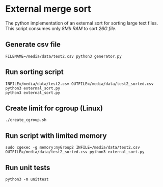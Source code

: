 # External merge sort 
The python implementation of an external sort for sorting large text files. This script consumes only *8Mb RAM* to sort *26G file*.

## Generate csv file
`FILENAME=/media/data/test2.csv python3 generator.py`

## Run sorting script
```
INFILE=/media/data/test2.csv OUTFILE=/media/data/test2_sorted.csv python3 external_sort.py
python3 external_sort.py
```

## Create limit for cgroup (Linux)
`./create_cgroup.sh`

## Run script with limited memory
`sudo cgexec -g memory:myGroup2 INFILE=/media/data/test2.csv OUTFILE=/media/data/test2_sorted.csv python3 external_sort.py`

## Run unit tests
`python3 -m unittest`
